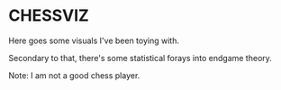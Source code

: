 

# CHESSVIZ

Here goes some visuals I've been toying with.

Secondary to that, there's some statistical forays into endgame theory.

Note: I am not a good chess player.